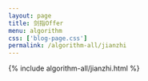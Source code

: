 ```yaml
---
layout: page
title: 剑指Offer
menu: algorithm
css: ['blog-page.css']
permalink: /algorithm-all/jianzhi
---
```


{% include algorithm-all/jianzhi.html %}
